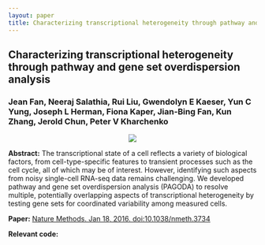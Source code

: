 ```yaml
---
layout: paper
title: Characterizing transcriptional heterogeneity through pathway and gene set overdispersion analysis
---
```


## Characterizing transcriptional heterogeneity through pathway and gene set overdispersion analysis

### **Jean Fan**, Neeraj Salathia, Rui Liu, Gwendolyn E Kaeser, Yun C Yung, Joseph L Herman, Fiona Kaper, Jian-Bing Fan, Kun Zhang, Jerold Chun, Peter V Kharchenko

<div align="center"><img class="img-responsive" src="{{ "/assets/papers/nmeth3734.png" | prepend: site.baseurl }}"></div>

**Abstract:** The transcriptional state of a cell reflects a variety of biological factors, from cell-type-specific features to transient processes such as the cell cycle, all of which may be of interest. However, identifying such aspects from noisy single-cell RNA-seq data remains challenging. We developed pathway and gene set overdispersion analysis (PAGODA) to resolve multiple, potentially overlapping aspects of transcriptional heterogeneity by testing gene sets for coordinated variability among measured cells.

**Paper:** [Nature Methods. Jan 18, 2016. doi:10.1038/nmeth.3734](https://www.nature.com/articles/nmeth.3734)

**Relevant code:** <a href="https://github.com/hms-dbmi/scde"> <i class="fa fa-lg fa-github"></i> </a>
